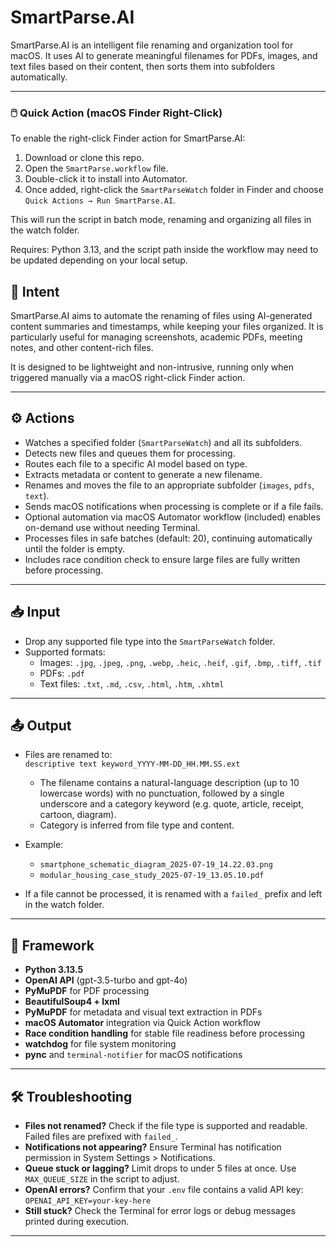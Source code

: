 # SmartParse.AI

SmartParse.AI is an intelligent file renaming and organization tool for macOS. It uses AI to generate meaningful filenames for PDFs, images, and text files based on their content, then sorts them into subfolders automatically.

---

### 🖱️ Quick Action (macOS Finder Right-Click)

To enable the right-click Finder action for SmartParse.AI:

1. Download or clone this repo.
2. Open the `SmartParse.workflow` file.
3. Double-click it to install into Automator.
4. Once added, right-click the `SmartParseWatch` folder in Finder and choose `Quick Actions → Run SmartParse.AI`.

This will run the script in batch mode, renaming and organizing all files in the watch folder.

Requires: Python 3.13, and the script path inside the workflow may need to be updated depending on your local setup.

## 📌 Intent

SmartParse.AI aims to automate the renaming of files using AI-generated content summaries and timestamps, while keeping your files organized. It is particularly useful for managing screenshots, academic PDFs, meeting notes, and other content-rich files.

It is designed to be lightweight and non-intrusive, running only when triggered manually via a macOS right-click Finder action.

---

## ⚙️ Actions

- Watches a specified folder (`SmartParseWatch`) and all its subfolders.
- Detects new files and queues them for processing.
- Routes each file to a specific AI model based on type.
- Extracts metadata or content to generate a new filename.
- Renames and moves the file to an appropriate subfolder (`images`, `pdfs`, `text`).
- Sends macOS notifications when processing is complete or if a file fails.
- Optional automation via macOS Automator workflow (included) enables on-demand use without needing Terminal.
- Processes files in safe batches (default: 20), continuing automatically until the folder is empty.
- Includes race condition check to ensure large files are fully written before processing.

---

## 📥 Input

- Drop any supported file type into the `SmartParseWatch` folder.
- Supported formats:
  - Images: `.jpg`, `.jpeg`, `.png`, `.webp`, `.heic`, `.heif`, `.gif`, `.bmp`, `.tiff`, `.tif`
  - PDFs: `.pdf`
  - Text files: `.txt`, `.md`, `.csv`, `.html`, `.htm`, `.xhtml`

---

## 📤 Output

- Files are renamed to:  
  `descriptive text keyword_YYYY-MM-DD_HH.MM.SS.ext`

  - The filename contains a natural-language description (up to 10 lowercase words) with no punctuation, followed by a single underscore and a category keyword (e.g. quote, article, receipt, cartoon, diagram).
  - Category is inferred from file type and content.

- Example:
  - `smartphone_schematic_diagram_2025-07-19_14.22.03.png`
  - `modular_housing_case_study_2025-07-19_13.05.10.pdf`
- If a file cannot be processed, it is renamed with a `failed_` prefix and left in the watch folder.

---

## 🧠 Framework

- **Python 3.13.5**
- **OpenAI API** (gpt-3.5-turbo and gpt-4o)
- **PyMuPDF** for PDF processing
- **BeautifulSoup4 + lxml**
- **PyMuPDF** for metadata and visual text extraction in PDFs
- **macOS Automator** integration via Quick Action workflow
- **Race condition handling** for stable file readiness before processing
- **watchdog** for file system monitoring
- **pync** and `terminal-notifier` for macOS notifications

---

## 🛠️ Troubleshooting

- **Files not renamed?** Check if the file type is supported and readable. Failed files are prefixed with `failed_`.
- **Notifications not appearing?** Ensure Terminal has notification permission in System Settings > Notifications.
- **Queue stuck or lagging?** Limit drops to under 5 files at once. Use `MAX_QUEUE_SIZE` in the script to adjust.
- **OpenAI errors?** Confirm that your `.env` file contains a valid API key:  
  `OPENAI_API_KEY=your-key-here`
- **Still stuck?** Check the Terminal for error logs or debug messages printed during execution.

---